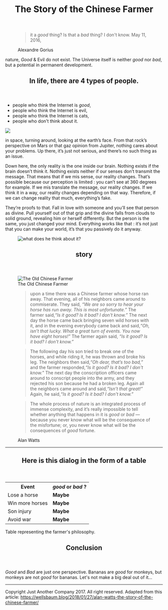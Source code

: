 <link rel="stylesheet" href="style.css">

<body>

<header>
<h1>The Story of the Chinese Farmer</h1>
</header>

<figure>
<blockquote>
<p class ="quote">it a <em class ="good">good</em> thing? Is that a <em class = "bad">bad</em> thing? I don't know.
May 11, 2016,</p>
</blockquote>
<figcaption> Alexandre Gorius</figcaption>
</figure>



<p> nature, <em class ="good">Good</em> & Evil do not exist. The Universe itself is neither <em class ="good">good</em> nor <em class = "bad">bad</em>, but a potential in permanent development.</p>

<header>
<h2>In life, there are 4 types of people.</h2>
</header>

<ul>
<li>people who think the Internet is <em class ="good">good</em>,<em id="bien"></em></li>
<li>people who think the Internet is evil,<em id="mal"></em></li>
<li>people who think the Internet is cats,<em id="chat"></em></li>
<li>people who don't think about it.</li>
</ul>


<img src="https://cdn-images-1.medium.com/max/1000/1*2PCmLZyzQaF2pyKYkSTFpA.jpeg">

<p> in space, turning around, looking at the earth’s face. From that rock’s perspective on Mars or that gaz opinion from Jupiter, nothing cares about your problems. Up there, it’s just not serious, and there’s no such thing as an issue.</p>

<p>Down here, the only reality is the one inside our brain. Nothing exists if the brain doesn’t think it. Nothing exists neither if our senses don’t transmit the message. That means that if we mis sense, our reality changes. That’s possible because our perception is limited : you can’t see at 360 degrees for example. If we mis translate the message, our reality changes. If we think it in a way, our reality changes depending on that way. Therefore, if we can change reality that much, everything’s fake.</p>

<p>They’re proofs to that. Fall in love with someone and you’ll see that person as divine. Pull yourself out of that grip and the divine falls from clouds to solid ground, revealing him or herself differently. But the person is the same, you just changed your mind. Everything works like that : it’s not just that you can make your world, it’s that you passively do it anyway.</p>

<figure>
<img src ="http://static2.businessinsider.com/image/52fe8230eab8ea4275063b89/nasa-has-determined-where-the-mysterious-jelly-doughnut-rock-on-mars-came-from.jpg" alt="what does he think about it?">
</figure>

<header>
<h2> story </h2>
</header>

<figure>
<img src="https://cdn-images-1.medium.com/max/800/1*IQqkmPXYZuJViY5p-ymk0A.jpeg" alt="The Old Chinese Farmer"><figcaption>The Old Chinese Farmer</figcaption>
</figure>

<figure>
   <blockquote>
<p class ="quote"> upon a time there was a Chinese farmer whose horse ran away. That evening, all of his neighbors came around to commiserate. They said, <em class ="villagers">“We are so sorry to hear your horse has run away. This is most unfortunate.”</em> The farmer said,<em class ="farmer">“Is it <em class ="good">good</em>? Is it <em class = "bad">bad</em>? I don't know.”</em> The next day the horse came back bringing seven wild horses with it, and in the evening everybody came back and said,<em class ="villagers">“Oh, isn’t that lucky. What a great turn of events. You now have eight horses!”</em> The farmer again said, <em class ="farmer">“Is it <em class ="good">good</em>? Is it <em class = "bad">bad</em>? I don't know.”</em> </p>
   </blockquote>
</figure>

<figure>
   <blockquote>
<p class ="quote">The following day his son tried to break one of the horses, and while riding it, he was thrown and broke his leg. The neighbors then said,<em class ="villagers">“Oh dear, that’s too <em class = "bad">bad</em>,”</em> and the farmer responded,<em class ="farmer">“Is it <em class ="good">good</em>? Is it <em class = "bad">bad</em>? I don't know.”</em> The next day the conscription officers came around to conscript people into the army, and they rejected his son because he had a broken leg. Again all the neighbors came around and said,<em class ="villagers">“Isn’t that great!”</em> Again, he said,<em class ="farmer">“Is it <em class ="good">good</em>? Is it <em class = "bad">bad</em>? I don't know.”</em></p>
   </blockquote>
</figure>

<figure>
   <blockquote>
<p class ="quote">The whole process of nature is an integrated process of immense complexity, and it’s really impossible to tell whether anything that happens in it is <em class ="good">good</em> or <em class = "bad">bad</em> — because you never know what will be the consequence of the misfortune; or, you never know what will be the consequences of <em class ="good">good</em> fortune.</p>
   </blockquote>

<figcaption>Alan Watts</figcaption>
</figure>

<hr>

<header>
<h2>Here is this dialog in the form of a table</h2>
</header>

<table>
    <tr>
      <th>Event </th>
      <th><em class ="good">good</em> or <em class = "bad">bad</em> ?</th>
      </tr>
      <tr>
         <td>Lose a horse</td>
         <td><strong>Maybe</strong></td>
      </tr>
      <tr>
         <td>Win more horses</td>
         <td><strong>Maybe</strong></td>
      </tr>
      <tr>
         <td>Son injury</td>
         <td><strong>Maybe</strong></td>
      </tr>
      <tr>
         <td>Avoid war</td>
         <td><strong>Maybe</strong></td>
      </tr>
</table>
  <caption>Table representing the farmer's philosophy.</caption>
 


<header>
<h2>Conclusion</h2>
</header>

<p> <em class = "good">Good</em> and <em class="bad" >Bad</em> are just one perspective. Bananas are <em class ="good">good</em> for monkeys, but monkeys are not <em class ="good">good</em> for bananas. Let's not make a big deal out of it...</p>
</body>


<hr>
<footer>

Copyright Just Another Company 2017. All right reserved. Adapted from this article: <a href = "https://wellsbaum.blog/2018/01/27/alan-watts-the-story-of-the-chinese-farmer/" title="Text to display hover" target="_blank">https://wellsbaum.blog/2018/01/27/alan-watts-the-story-of-the-chinese-farmer/</a>

</footer>
</html>